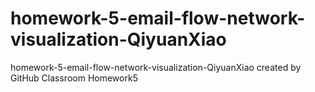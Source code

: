 # homework-5-email-flow-network-visualization-QiyuanXiao
homework-5-email-flow-network-visualization-QiyuanXiao created by GitHub Classroom
Homework5
